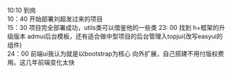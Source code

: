 10:10 到岗  
10：40 开始部署刘超发过来的项目  
15：30 项目完全部署成功，utils类可以借鉴他的一些类 
23: 00 找到 h+框架的升级版本 admui后台模板，还有适合做中型项目的后台管理入topjui(改写easyui的组件)  
24：00 前端ui我认为就是以bootstrap为核心 向外扩展，自己搭建不用付版权费用。这几年前端变化太快  


